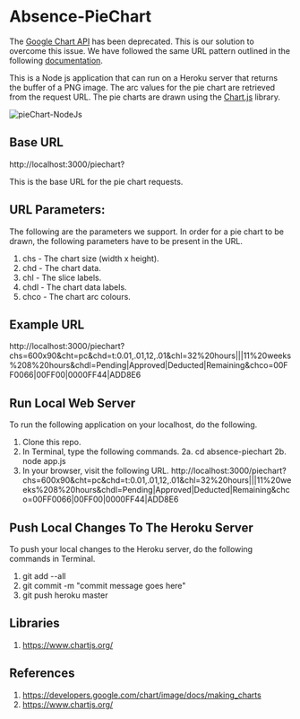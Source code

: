 # Absence-PieChart

The [Google Chart API](https://developers.google.com/chart/image/docs/making_charts) has been deprecated. This is our solution to overcome this issue. We have followed the same URL pattern outlined in the following [documentation](https://developers.google.com/chart/image/docs/making_charts).

This is a Node js application that can run on a Heroku server that returns the buffer of a PNG image. The arc values for the pie chart are retrieved from the request URL. The pie charts are drawn using the [Chart.js](https://www.chartjs.org/) library.

![pieChart-NodeJs](https://user-images.githubusercontent.com/6918585/56890627-e8237f80-6a71-11e9-9f40-66a3e986d7a6.jpeg)

## Base URL
http://localhost:3000/piechart?

This is the base URL for the pie chart requests.

## URL Parameters:
The following are the parameters we support. In order for a pie chart to be drawn, the following parameters have to be present in the URL. 

1. chs - The chart size (width x height).
1. chd - The chart data.
2. chl - The slice labels.
3. chdl - The chart data labels.
4. chco - The chart arc colours.

## Example URL
http://localhost:3000/piechart?chs=600x90&cht=pc&chd=t:0.01,.01,12,.01&chl=32%20hours|||11%20weeks%208%20hours&chdl=Pending|Approved|Deducted|Remaining&chco=00FF0066|00FF00|0000FF44|ADD8E6

## Run Local Web Server
To run the following application on your localhost, do the following.
1. Clone this repo.
2. In Terminal, type the following commands.
  2a. cd absence-piechart 
  2b. node app.js
3. In your browser, visit the following URL. 
http://localhost:3000/piechart?chs=600x90&cht=pc&chd=t:0.01,.01,12,.01&chl=32%20hours|||11%20weeks%208%20hours&chdl=Pending|Approved|Deducted|Remaining&chco=00FF0066|00FF00|0000FF44|ADD8E6

## Push Local Changes To The Heroku Server
To push your local changes to the Heroku server, do the following commands in Terminal.
1. git add --all
2. git commit -m "commit message goes here"
3. git push heroku master

## Libraries
1. https://www.chartjs.org/

## References
1. https://developers.google.com/chart/image/docs/making_charts
3. https://www.chartjs.org/
